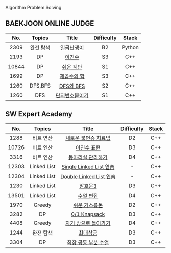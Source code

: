 Algorithm Problem Solving

## BAEKJOON ONLINE JUDGE

|  No.  |  Topics   |                                          Title                                           | Difficulty | Stack  |
| :---: | :-------: | :--------------------------------------------------------------------------------------: | :--------: | :----: |
| 2309  | 완전 탐색 |   [일곱난쟁이](https://github.com/kim-wonjin/Problem-solving/blob/master/BOJ/2309.py)    |     B2     | Python |
| 2193  |    DP     |     [이친수](https://github.com/kim-wonjin/Problem-solving/blob/master/BOJ/2193.cpp)     |     S3     |  C++   |
| 10844 |    DP     |   [쉬운 계단](https://github.com/kim-wonjin/Problem-solving/blob/master/BOJ/10844.cpp)   |     S1     |  C++   |
| 1699  |    DP     |  [제곱수의 합](https://github.com/kim-wonjin/Problem-solving/blob/master/BOJ/1699.cpp)   |     S3     |  C++   |
| 1260  |  DFS,BFS  |   [DFS와 BFS](https://github.com/kim-wonjin/Problem-solving/blob/master/BOJ/1260.cpp)    |     S2     |  C++   |
| 1260  |    DFS    | [단지번호붙이기](https://github.com/kim-wonjin/Problem-solving/blob/master/BOJ/2667.cpp) |     S1     |  C++   |

## SW Expert Academy

|  No.  |   Topics    |                                                               Title                                                                | Difficulty | Stack |
| :---: | :---------: | :--------------------------------------------------------------------------------------------------------------------------------: | :--------: | :---: |
| 1288  |  비트 연산  |      [새로운 불면증 치료법](https://github.com/kim-wonjin/Problem-solving/blob/master/swexpert_academy/비트%20연산/1288.cpp)       |     D2     |  C++  |
| 10726 |  비트 연산  |          [이진수 표현](https://github.com/kim-wonjin/Problem-solving/blob/master/swexpert_academy/비트%20연산/10726.cpp)           |     D3     |  C++  |
| 3316  |  비트 연산  |        [동아리실 관리하기](https://github.com/kim-wonjin/Problem-solving/blob/master/swexpert_academy/비트%20연산/3316.cpp)        |     D4     |  C++  |
| 12303 | Linked List |    [Single Linked List 연습](https://github.com/kim-wonjin/Problem-solving/blob/master/swexpert_academy/Linked_list/12303.cpp)     |     -      |  C++  |
| 12304 | Linked List |    [Double Linked List 연습](https://github.com/kim-wonjin/Problem-solving/blob/master/swexpert_academy/Linked_list/12304.cpp)     |     -      |  C++  |
| 1230  | Linked List |             [암호문3](https://github.com/kim-wonjin/Problem-solving/blob/master/swexpert_academy/Linked_list/1230.cpp)             |     D3     |  C++  |
| 13501 | Linked List |           [수열 편집](https://github.com/kim-wonjin/Problem-solving/blob/master/swexpert_academy/Linked_list/13501.cpp)            |     D4     |  C++  |
| 1970  |   Greedy    |    [쉬운 거스름돈](https://github.com/kim-wonjin/Problem-solving/blob/master/swexpert_academy/그리디%26완전탐색%26DP/1970.cpp)     |     D2     |  C++  |
| 3282  |     DP      |     [0/1 Knapsack](https://github.com/kim-wonjin/Problem-solving/blob/master/swexpert_academy/그리디%26완전탐색%26DP/3282.cpp)     |     D3     |  C++  |
| 4408  |   Greedy    | [자기 방으로 돌아가기](https://github.com/kim-wonjin/Problem-solving/blob/master/swexpert_academy/그리디%26완전탐색%26DP/4408.cpp) |     D4     |  C++  |
| 1244  |  완전 탐색  |       [최대상금](https://github.com/kim-wonjin/Problem-solving/blob/master/swexpert_academy/그리디%26완전탐색%26DP/1244.cpp)       |     D3     |  C++  |
| 3304  |     DP      | [최장 공통 부분 수열](https://github.com/kim-wonjin/Problem-solving/blob/master/swexpert_academy/그리디%26완전탐색%26DP/3304.cpp)  |     D3     |  C++  |
